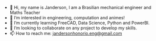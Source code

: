 - 👋 Hi, my name is Janderson, I am a Brasilian mechanical engineer and Maths Teacher
- 👀 I’m interested in engineering, computation and animes!
- 🌱 I’m currently learning FreeCAD, Data Science, Python and PowerBI.
- 💞️ I’m looking to collaborate on any project to develop my skills.
- 📫 How to reach me: jandersonhonorio.eng@gmail.com
         

<!---
Janderson-Mazzine/Janderson-Mazzine is a ✨ special ✨ repository because its `README.md` (this file) appears on your GitHub profile.
You can click the Preview link to take a look at your changes.
--->
